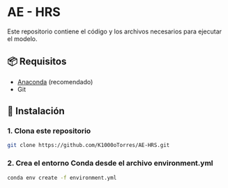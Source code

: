 # AE - HRS

Este repositorio contiene el código y los archivos necesarios para ejecutar el modelo.

## 📦 Requisitos

- [Anaconda](https://www.anaconda.com/products/distribution) (recomendado)
- Git

## 🚀 Instalación

### 1. Clona este repositorio

```bash
git clone https://github.com/K1000oTorres/AE-HRS.git
```
### 2. Crea el entorno Conda desde el archivo environment.yml
```bash
conda env create -f environment.yml
```
